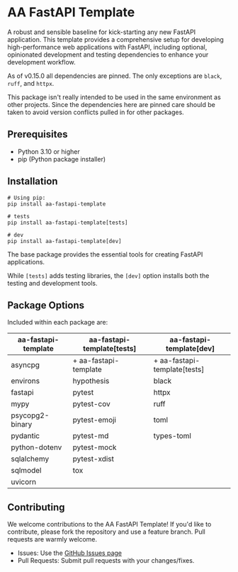 # AA FastAPI Template

A robust and sensible baseline for kick-starting any new FastAPI application. This template provides a comprehensive setup for developing high-performance web applications with FastAPI, including optional, opinionated development and testing dependencies to enhance your development workflow.

As of v0.15.0 all dependencies are pinned. The only exceptions are `black`, `ruff`, and `httpx`.

This package isn't really intended to be used in the same environment as other projects. Since the dependencies here are pinned care should be taken to avoid version conflicts pulled in for other packages.

## Prerequisites

- Python 3.10 or higher
- pip (Python package installer)

## Installation

    # Using pip:
    pip install aa-fastapi-template

    # tests
    pip install aa-fastapi-template[tests]

    # dev
    pip install aa-fastapi-template[dev]

The base package provides the essential tools for creating FastAPI applications. 

While `[tests]` adds testing libraries, the `[dev]` option installs both the testing and development tools.

## Package Options

Included within each package are:

| aa-fastapi-template    | aa-fastapi-template[tests]  | aa-fastapi-template[dev]  |
|------------------------|-----------------------------|---------------------------|
| asyncpg                | + aa-fastapi-template       | + aa-fastapi-template[tests] |
| environs               | hypothesis                  | black                     |
| fastapi                | pytest                      | httpx                     |
| mypy                   | pytest-cov                  | ruff                      |
| psycopg2-binary        | pytest-emoji                | toml                      |
| pydantic               | pytest-md                   | types-toml                |
| python-dotenv          | pytest-mock                 |                           |
| sqlalchemy             | pytest-xdist                |                           |
| sqlmodel               | tox                         |                           |
| uvicorn                |                             |                           |


## Contributing

We welcome contributions to the AA FastAPI Template! If you'd like to contribute, please fork the repository and use a feature branch. Pull requests are warmly welcome.

- Issues: Use the [GitHub Issues page](https://github.com/aaron-imbrock/aa-fastapi-template/issues)
- Pull Requests: Submit pull requests with your changes/fixes.
